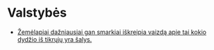 # Valstybės

* [Žemėlapiai dažniausiai gan smarkiai iškreipia vaizdą apie tai kokio dydžio iš tikrųjų yra šalys.](https://www.youtube.com/watch?v=lPNrtjboISg)

